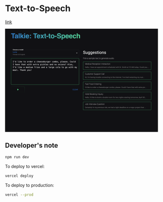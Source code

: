 # Text-to-Speech


[link](https://tts-nextjs-mui.vercel.app/)

![preview](public/assets/preview2.png)


## Developer's note

```bash
npm run dev
```

To deploy to vercel:
```bash
vercel deploy
```

To deploy to production:
```bash
vercel --prod
```